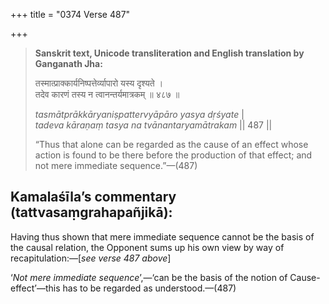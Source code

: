 +++
title = "0374 Verse 487"

+++
> **Sanskrit text, Unicode transliteration and English translation by Ganganath Jha:** 
>
> तस्मात्प्राक्कार्यनिष्पत्तेर्व्यापारो यस्य दृश्यते ।  
> तदेव कारणं तस्य न त्वानन्तर्यमात्रकम् ॥ ४८७ ॥ 
>
> *tasmātprākkāryaniṣpattervyāpāro yasya dṛśyate* \|  
> *tadeva kāraṇaṃ tasya na tvānantaryamātrakam* \|\| 487 \|\| 
>
> “Thus that alone can be regarded as the cause of an effect whose action is found to be there before the production of that effect; and not mere immediate sequence.”—(487)



## Kamalaśīla’s commentary (tattvasaṃgrahapañjikā):

Having thus shown that mere immediate sequence cannot be the basis of the causal relation, the Opponent sums up his own view by way of recapitulation:—[*see verse 487 above*]

‘*Not mere immediate sequence*’,—‘can be the basis of the notion of Cause-effect’—this has to be regarded as understood.—(487)


